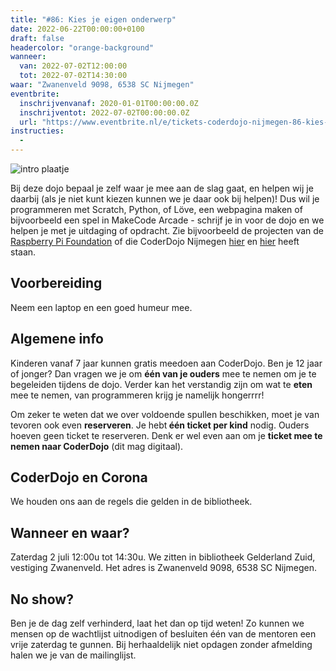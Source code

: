 ```yaml
---
title: "#86: Kies je eigen onderwerp"
date: 2022-06-22T00:00:00+0100
draft: false
headercolor: "orange-background"
wanneer: 
  van: 2022-07-02T12:00:00
  tot: 2022-07-02T14:30:00
waar: "Zwanenveld 9098, 6538 SC Nijmegen"
eventbrite:
  inschrijvenvanaf: 2020-01-01T00:00:00.0Z
  inschrijventot: 2022-07-02T00:00:00.0Z
  url: "https://www.eventbrite.nl/e/tickets-coderdojo-nijmegen-86-kies-je-eigen-onderwerp-372257711837"
instructies:
  - 
---
```


![intro plaatje](https://img.evbuc.com/https%3A%2F%2Fcdn.evbuc.com%2Fimages%2F307220049%2F187233351803%2F1%2Foriginal.20220622-183033?h=200&w=450&auto=format%2Ccompress&q=75&sharp=10&rect=0%2C2%2C1594%2C797&s=d0408f911212c42b3eab2905ac911e9d)



Bij deze dojo bepaal je zelf waar je mee aan de slag gaat, en helpen wij je daarbij (als je niet kunt kiezen kunnen we je daar ook bij helpen)! Dus wil je programmeren met Scratch, Python, of Löve, een webpagina maken of bijvoorbeeld een spel in MakeCode Arcade - schrijf je in voor de dojo en we helpen je met je uitdaging of opdracht. Zie bijvoorbeeld de projecten van de <a href="https://projects.raspberrypi.org/nl-NL/projects" target="_blank" rel="nofollow noopener noreferrer">Raspberry Pi Foundation</a> of die CoderDojo Nijmegen <a href="https://coderdojo-nijmegen.nl/instructies/" target="_blank" rel="nofollow noopener noreferrer">hier</a> en <a href="https://coderdojonijmegen.github.io/" target="_blank" rel="nofollow noopener noreferrer">hier</a> heeft staan. 

<!--more-->

<h2>Voorbereiding</h2>

Neem een laptop en een goed humeur mee.<h2>Algemene info</h2>

Kinderen vanaf 7 jaar kunnen gratis meedoen aan CoderDojo. Ben je 12 jaar of jonger? Dan vragen we je om <strong>één van je ouders</strong> mee te nemen om je te begeleiden tijdens de dojo. Verder kan het verstandig zijn om wat te <strong>eten</strong> mee te nemen, van programmeren krijg je namelijk hongerrrr!

Om zeker te weten dat we over voldoende spullen beschikken, moet je van tevoren ook even <strong>reserveren</strong>. Je hebt<strong> één ticket per kind</strong> nodig. Ouders hoeven geen ticket te reserveren. Denk er wel even aan om je <strong>ticket mee te nemen naar CoderDojo</strong> (dit mag digitaal).<h2>CoderDojo en Corona</h2>

We houden ons aan de regels die gelden in de bibliotheek.
<h2>Wanneer en waar?</h2>

Zaterdag 2 juli 12:00u tot 14:30u. We zitten in bibliotheek Gelderland Zuid, vestiging Zwanenveld. Het adres is Zwanenveld 9098, 6538 SC Nijmegen.<h2>No show?</h2>

Ben je de dag zelf verhinderd, laat het dan op tijd weten! Zo kunnen we mensen op de wachtlijst uitnodigen of besluiten één van de mentoren een vrije zaterdag te gunnen. Bij herhaaldelijk niet opdagen zonder afmelding halen we je van de mailinglijst.